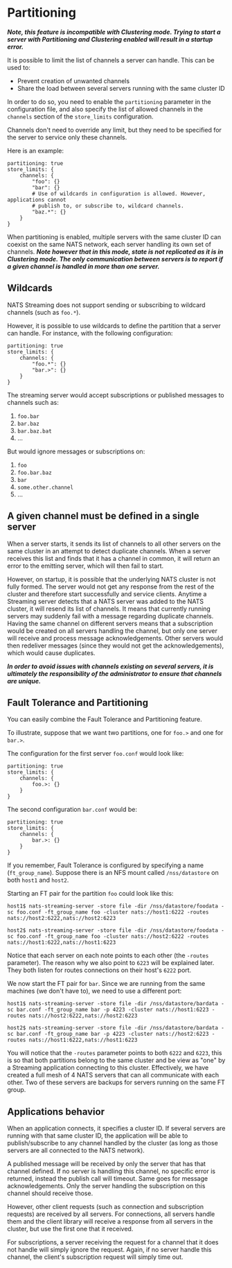 # Partitioning

***Note, this feature is incompatible with Clustering mode. Trying to start a server with Partitioning and Clustering enabled will result in a startup error.***

It is possible to limit the list of channels a server can handle. This can be used to:

* Prevent creation of unwanted channels
* Share the load between several servers running with the same cluster ID

In order to do so, you need to enable the `partitioning` parameter in the configuration file, and also specify the list of allowed channels in the `channels` section of the `store_limits` configuration.

Channels don't need to override any limit, but they need to be specified for the server to service only these channels.

Here is an example:

```
partitioning: true
store_limits: {
    channels: {
        "foo": {}
        "bar": {}
        # Use of wildcards in configuration is allowed. However, applications cannot
        # publish to, or subscribe to, wildcard channels.
        "baz.*": {}
    }
}
```

When partitioning is enabled, multiple servers with the same cluster ID can coexist on the same NATS network, each server handling its own set of channels. ***Note however that in this mode, state is not replicated as it is in Clustering mode. The only communication between servers is to report if a given channel is handled in more than one server.***

## Wildcards

NATS Streaming does not support sending or subscribing to wildcard channels (such as `foo.*`).

However, it is possible to use wildcards to define the partition that a server can handle. For instance, with the following configuration:
```
partitioning: true
store_limits: {
    channels: {
        "foo.*": {}
        "bar.>": {}
    }
}
```
The streaming server would accept subscriptions or published messages to channels such as:
1. `foo.bar`
2. `bar.baz`
3. `bar.baz.bat`
4. ...

But would ignore messages or subscriptions on:

1. `foo`
2. `foo.bar.baz`
3. `bar`
4. `some.other.channel`
5. ...

## A given channel must be defined in a single server

When a server starts, it sends its list of channels to all other servers on the same cluster in an attempt to detect duplicate channels. When a server receives this list and finds that it has a channel in common, it will return an error to the emitting server, which will then fail to start.

However, on startup, it is possible that the underlying NATS cluster is not fully formed. The server would not get any response from the rest of the cluster and therefore start successfully and service clients. Anytime a Streaming server detects that a NATS server was added to the NATS cluster, it will resend its list of channels. It means that currently running servers may suddenly fail with a message regarding duplicate channels. Having the same channel on different servers means that a subscription would be created on all servers handling the channel, but only one server will receive and process message acknowledgements. Other servers would then redeliver messages (since they would not get the acknowledgements), which would cause duplicates.

***In order to avoid issues with channels existing on several servers, it is ultimately the responsibility of the administrator to ensure that channels are unique.***

## Fault Tolerance and Partitioning

You can easily combine the Fault Tolerance and Partitioning feature.

To illustrate, suppose that we want two partitions, one for `foo.>` and one for `bar.>`.

The configuration for the first server `foo.conf` would look like:
```
partitioning: true
store_limits: {
    channels: {
        foo.>: {}
    }
}
```

The second configuration `bar.conf` would be:
```
partitioning: true
store_limits: {
    channels: {
        bar.>: {}
    }
}
```

If you remember, Fault Tolerance is configured by specifying a name (`ft_group_name`). Suppose there is an NFS mount called `/nss/datastore` on both `host1` and `host2`.

Starting an FT pair for the partition `foo` could look like this:
```
host1$ nats-streaming-server -store file -dir /nss/datastore/foodata -sc foo.conf -ft_group_name foo -cluster nats://host1:6222 -routes nats://host2:6222,nats://host2:6223

host2$ nats-streaming-server -store file -dir /nss/datastore/foodata -sc foo.conf -ft_group_name foo -cluster nats://host2:6222 -routes nats://host1:6222,nats://host1:6223
```
Notice that each server on each note points to each other (the `-routes` parameter). The reason why we also point to `6223` will be explained later. They both listen for routes connections on their host's `6222` port.

We now start the FT pair for `bar`. Since we are running from the same machines (we don't have to), we need to use a different port:
```
host1$ nats-streaming-server -store file -dir /nss/datastore/bardata -sc bar.conf -ft_group_name bar -p 4223 -cluster nats://host1:6223 -routes nats://host2:6222,nats://host2:6223

host2$ nats-streaming-server -store file -dir /nss/datastore/bardata -sc bar.conf -ft_group_name bar -p 4223 -cluster nats://host2:6223 -routes nats://host1:6222,nats://host1:6223
```
You will notice that the `-routes` parameter points to both `6222` and `6223`, this is so that both partitions belong to the same cluster and be view as "one" by a Streaming application connecting to this cluster. Effectively, we have created a full mesh of 4 NATS servers that can all communicate with each other. Two of these servers are backups for servers running on the same FT group.

## Applications behavior

When an application connects, it specifies a cluster ID. If several servers are running with that same cluster ID, the application will be able to publish/subscribe to any channel handled by the cluster (as long as those servers are all connected to the NATS network).

A published message will be received by only the server that has that channel defined. If no server is handling this channel, no specific error is returned, instead the publish call will timeout. Same goes for message acknowledgements. Only the server handling the subscription on this channel should receive those.

However, other client requests (such as connection and subscription requests) are received by all servers. For connections, all servers handle them and the client library will receive a response from all servers in the cluster, but use the first one that it received.

For subscriptions, a server receiving the request for a channel that it does not handle will simply ignore the request. Again, if no server handle this channel, the client's subscription request will simply time out.
